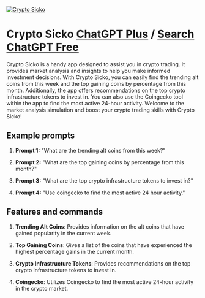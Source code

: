 
[![Crypto Sicko](https://files.oaiusercontent.com/file-denK7gKbjed2n5Adsn2W570Z?se=2123-10-16T02%3A55%3A20Z&sp=r&sv=2021-08-06&sr=b&rscc=max-age%3D31536000%2C%20immutable&rscd=attachment%3B%20filename%3D4df14925-95c8-40ec-842c-c8a637ead317.png&sig=3ISS728u4bwzzSO3YeYa0zAJSNxCsNamXtU8teihQuE%3D)](https://chat.openai.com/g/g-QJ2t52uFU-crypto-sicko)

# Crypto Sicko [ChatGPT Plus](https://chat.openai.com/g/g-QJ2t52uFU-crypto-sicko) / [Search ChatGPT Free](https://gptcall.net/index.html#/?search=Crypto%20Sicko)

Crypto Sicko is a handy app designed to assist you in crypto trading. It provides market analysis and insights to help you make informed investment decisions. With Crypto Sicko, you can easily find the trending alt coins from this week and the top gaining coins by percentage from this month. Additionally, the app offers recommendations on the top crypto infrastructure tokens to invest in. You can also use the Coingecko tool within the app to find the most active 24-hour activity. Welcome to the market analysis simulation and boost your crypto trading skills with Crypto Sicko!

## Example prompts

1. **Prompt 1:** "What are the trending alt coins from this week?"

2. **Prompt 2:** "What are the top gaining coins by percentage from this month?"

3. **Prompt 3:** "What are the top crypto infrastructure tokens to invest in?"

4. **Prompt 4:** "Use coingecko to find the most active 24 hour activity."

## Features and commands

1. **Trending Alt Coins**: Provides information on the alt coins that have gained popularity in the current week.

2. **Top Gaining Coins**: Gives a list of the coins that have experienced the highest percentage gains in the current month.

3. **Crypto Infrastructure Tokens**: Provides recommendations on the top crypto infrastructure tokens to invest in.

4. **Coingecko**: Utilizes Coingecko to find the most active 24-hour activity in the crypto market.


